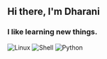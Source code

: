 ## Hi there, I'm Dharani
### I like learning new things.
![Linux](https://img.shields.io/badge/Linux-Arch-blue?style=for-the-badge&logo=linux)
![Shell](https://img.shields.io/badge/Shell-Scripting-informational?style=for-the-badge&logo=gnu-bash)
![Python](https://img.shields.io/badge/Python-3.x-blue?style=for-the-badge&logo=python)


<!--
**Dharani9018/Dharani9018** is a ✨ _special_ ✨ repository because its `README.md` (this file) appears on your GitHub profile.

Here are some ideas to get you started:

- 🔭 I’m currently working on ...
- 🌱 I’m currently learning ...
- 👯 I’m looking to collaborate on ...
- 🤔 I’m looking for help with ...
- 💬 Ask me about ...
- 📫 How to reach me: ...
- 😄 Pronouns: ...
- ⚡ Fun fact: ...
-->
